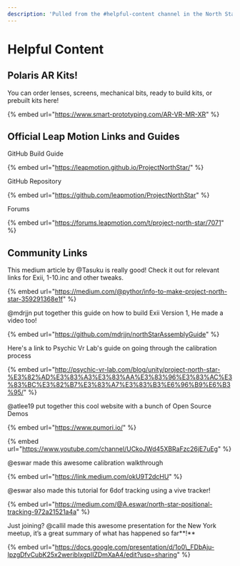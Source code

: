 ```yaml
---
description: 'Pulled from the #helpful-content channel in the North Star Discord'
---
```


# Helpful Content

## **Polaris AR Kits!**

You can order lenses, screens, mechanical bits, ready to build kits, or prebuilt kits here!

{% embed url="https://www.smart-prototyping.com/AR-VR-MR-XR" %}

## **Official Leap Motion Links and Guides**

GitHub Build Guide

{% embed url="https://leapmotion.github.io/ProjectNorthStar/" %}

GitHub Repository

{% embed url="https://github.com/leapmotion/ProjectNorthStar" %}

Forums

{% embed url="https://forums.leapmotion.com/t/project-north-star/7071" %}

## **Community Links**

This medium article by @Tasuku is really good! Check it out for relevant links for Exii, 1-10.inc and other tweaks. 

{% embed url="https://medium.com/@pythor/info-to-make-project-north-star-359291368e1f" %}

@mdrjjn put together this guide on how to build Exii Version 1, He made a video too! 

{% embed url="https://github.com/mdrjjn/northStarAssemblyGuide" %}

Here's a link to Psychic Vr Lab's guide on going through the calibration process

{% embed url="http://psychic-vr-lab.com/blog/unity/project-north-star-%E3%82%AD%E3%83%A3%E3%83%AA%E3%83%96%E3%83%AC%E3%83%BC%E3%82%B7%E3%83%A7%E3%83%B3%E6%96%B9%E6%B3%95/" %}

@atlee19 put together this cool website with a bunch of Open Source Demos

{% embed url="https://www.pumori.io/" %}

{% embed url="https://www.youtube.com/channel/UCkoJWd45XBRaFzc26jE7uEg" %}

@eswar made this awesome calibration walkthrough 

{% embed url="https://link.medium.com/okU9T2dcHU" %}

@eswar also made this tutorial for 6dof tracking using a vive tracker!

{% embed url="https://medium.com/@A.eswar/north-star-positional-tracking-972a21521a4a" %}

Just joining? @callil made this awesome presentation for the New York meetup, it’s a great summary of what has happened so far**!**

{% embed url="https://docs.google.com/presentation/d/1o0\_FDbAju-IpzgDfvCubK25x2weribIxgpIIZDmXaA4/edit?usp=sharing" %}

